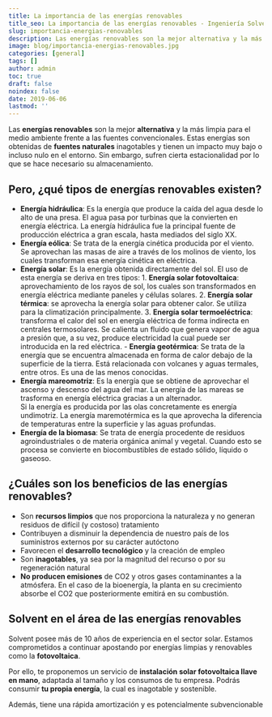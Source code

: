 ```yaml
---
title: La importancia de las energías renovables
title_seo: La importancia de las energías renovables - Ingeniería Solvent
slug: importancia-energias-renovables
description: Las energías renovables son la mejor alternativa y la más limpia para el medio ambiente frente a las fuentes convencionales. Estas energías son obtenidas de
image: blog/importancia-energias-renovables.jpg
categories: [general]
tags: []
author: admin
toc: true
draft: false
noindex: false
date: 2019-06-06
lastmod: ''
---
```

Las **energías renovables** son la mejor **alternativa** y la más limpia para el medio ambiente frente a las fuentes convencionales. Estas energías son obtenidas de **fuentes naturales** inagotables y tienen un impacto muy bajo o incluso nulo en el entorno. Sin embargo, sufren cierta estacionalidad por lo que se hace necesario su almacenamiento.

## Pero, ¿qué tipos de energías renovables existen?

- **Energía hidráulica**: Es la energía que produce la caída del agua desde lo alto de una presa. El agua pasa por turbinas que la convierten en energía eléctrica. La energía hidráulica fue la principal fuente de producción eléctrica a gran escala, hasta mediados del siglo XX.
- **Energía eólica**: Se trata de la energía cinética producida por el viento. Se aprovechan las masas de aire a través de los molinos de viento, los cuales transforman esa energía cinética en eléctrica.
- **Energía solar**: Es la energía obtenida directamente del sol. El uso de esta energía se deriva en tres tipos:     1. **Energía solar fotovoltaica**: aprovechamiento de los rayos de sol, los cuales son transformados en energía eléctrica mediante paneles y células solares.     2. **Energía solar térmica**: se aprovecha la energía solar para obtener calor. Se utiliza para la climatización principalmente.     3. **Energía solar termoeléctrica**: transforma el calor del sol en energía eléctrica de forma indirecta en centrales termosolares. Se calienta un fluido que genera vapor de agua a presión que, a su vez, produce electricidad la cual puede ser introducida en la red eléctrica. - **Energía geotérmica**: Se trata de la energía que se encuentra almacenada en forma de calor debajo de la superficie de la tierra. Está relacionada con volcanes y aguas termales, entre otros. Es una de las menos conocidas.
- **Energía mareomotriz**: Es la energía que se obtiene de aprovechar el ascenso y descenso del agua del mar. La energía de las mareas se trasforma en energía eléctrica gracias a un alternador. <br> Si la energía es producida por las olas concretamente es energía undimotriz. La energía maremotérmica es la que aprovecha la diferencia de temperaturas entre la superficie y las aguas profundas.
- **Energía de la biomasa**: Se trata de energía procedente de residuos agroindustriales o de materia orgánica animal y vegetal. Cuando esto se procesa se convierte en biocombustibles de estado sólido, líquido o gaseoso.

## ¿Cuáles son los beneficios de las energías renovables?

- Son **recursos limpios** que nos proporciona la naturaleza y no generan residuos de difícil (y costoso) tratamiento
- Contribuyen a disminuir la dependencia de nuestro país de los suministros externos por su carácter autóctono
- Favorecen el **desarrollo tecnológico** y la creación de empleo
- Son **inagotables**, ya sea por la magnitud del recurso o por su regeneración natural
- **No producen emisiones** de CO2 y otros gases contaminantes a la atmósfera. En el caso de la bioenergía, la planta en su crecimiento absorbe el CO2 que posteriormente emitirá en su combustión.

## Solvent en el área de las energías renovables

Solvent posee más de 10 años de experiencia en el sector solar. Estamos comprometidos a continuar apostando por energías limpias y renovables como la **fotovoltaica**.

Por ello, te proponemos un servicio de **instalación solar fotovoltaica llave en mano**, adaptada al tamaño y los consumos de tu empresa. Podrás consumir **tu propia energía**, la cual es inagotable y sostenible.

Además, tiene una rápida amortización y es potencialmente subvencionable
